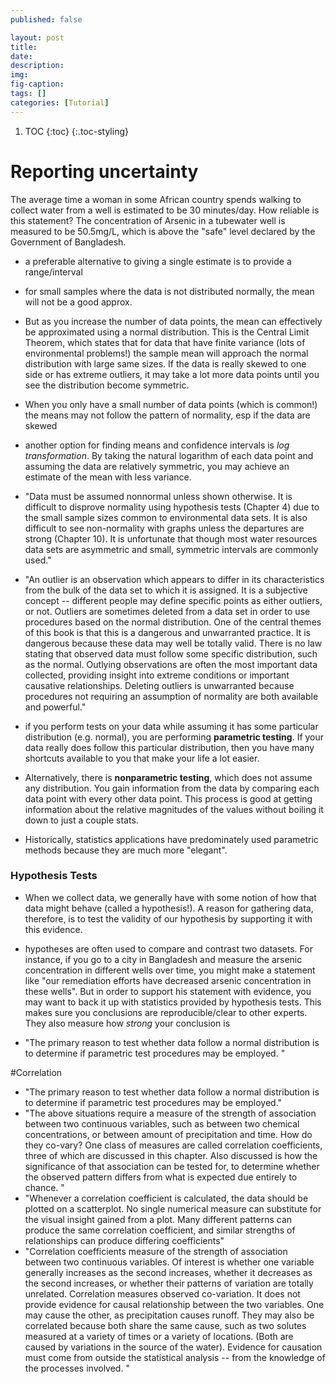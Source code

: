 ```yaml
---
published: false

layout: post
title:
date:
description:
img:  
fig-caption:
tags: []
categories: [Tutorial]
---
```




1. TOC
{:toc}
{:.toc-styling}

# Reporting uncertainty
The average time a woman in some African country spends walking to collect water from a well is estimated to be 30 minutes/day. How reliable is this statement?
The concentration of Arsenic in a tubewater well is measured to be 50.5mg/L, which is above the "safe" level declared by the Government of Bangladesh.

- a preferable alternative to giving a single estimate is to provide a range/interval

- for small samples where the data is not distributed normally, the mean will not be a good approx.
- But as you increase the number of data points, the mean can effectively be approximated using a normal distribution. This is  the Central Limit Theorem, which states that for data that have finite variance (lots of environmental problems!) the sample mean will approach the normal distribution with large same sizes. If the data is really skewed to one side or has extreme outliers, it may take a lot more data points until you see the distribution become symmetric.
- When you only have a small number of data points (which is common!) the means may not follow the pattern of normality, esp if the data are skewed
- another option for finding means and confidence intervals is *log transformation*. By taking the natural logarithm of each data point and assuming the data are relatively symmetric, you may achieve an estimate of the mean with less variance.

- "Data must be assumed nonnormal unless shown otherwise. It is difficult to disprove normality using hypothesis tests (Chapter 4) due to the small sample sizes common to environmental data sets. It is also difficult to see non-normality with graphs unless the departures are strong (Chapter 10). It is unfortunate that though most water resources data sets are asymmetric and small, symmetric intervals are commonly used."
- "An outlier is an observation which appears to differ in its characteristics from the bulk of the data set to which it is assigned. It is a subjective concept -- different people may define specific points as either outliers, or not. Outliers are sometimes deleted from a data set in order to use procedures based on the normal distribution. One of the central themes of this book is that this is a dangerous and unwarranted practice. It is dangerous because these data may well be totally valid. There is no law stating that observed data must follow some specific distribution, such as the normal. Outlying observations are often the most important data collected, providing insight into extreme conditions or important causative relationships. Deleting outliers is unwarranted because procedures not requiring an assumption of normality are both available and powerful."


- if you perform tests on your data while assuming it has some particular distribution (e.g. normal), you are performing **parametric testing**. If your data really does follow this particular distribution, then you have many shortcuts available to you that make your life a lot easier.
- Alternatively, there is **nonparametric testing**, which does not assume any distribution. You gain information from the data by comparing each data point with every other data point. This process is good at getting information about the relative magnitudes of the values without boiling it down to just a couple stats.
- Historically, statistics applications have predominately used parametric methods because they are much more "elegant".

### Hypothesis Tests
- When we collect data, we generally have with some notion of how that data might behave (called a hypothesis!). A reason for gathering data, therefore, is to test the validity of our hypothesis by supporting it with this evidence.
- hypotheses are often used to compare and contrast two datasets. For instance, if you go to a city in Bangladesh and measure the arsenic concentration in different wells over time, you might make a statement like "our remediation efforts have decreased arsenic concentration in these wells". But in order to support his statement with evidence, you may want to back it up with statistics provided by hypothesis tests. This makes sure you conclusions are reproducible/clear to other experts. They also measure how *strong* your conclusion is

- "The primary reason to test whether data follow a normal distribution is to determine if parametric test procedures may be employed. "


#Correlation
- "The primary reason to test whether data follow a normal distribution is to determine if parametric test procedures may be employed."
- "The above situations require a measure of the strength of association between two continuous variables, such as between two chemical concentrations, or between amount of precipitation and time. How do they co-vary? One class of measures are called correlation coefficients, three of which are discussed in this chapter. Also discussed is how the significance of that association can be tested for, to determine whether the observed pattern differs from what is expected due entirely to chance. "
- "Whenever a correlation coefficient is calculated, the data should be plotted on a scatterplot. No single numerical measure can substitute for the visual insight gained from a plot. Many different patterns can produce the same correlation coefficient, and similar strengths of relationships can produce differing coefficients"
- "Correlation coefficients measure of the strength of association between two continuous variables. Of interest is whether one variable generally increases as the second increases, whether it decreases as the second increases, or whether their patterns of variation are totally unrelated. Correlation measures observed co-variation. It does not provide evidence for causal relationship between the two variables. One may cause the other, as precipitation causes runoff. They may also be correlated because both share the same cause, such as two solutes measured at a variety of times or a variety of locations. (Both are caused by variations in the source of the water). Evidence for causation must come from outside the statistical analysis -- from the knowledge of the processes involved. "
